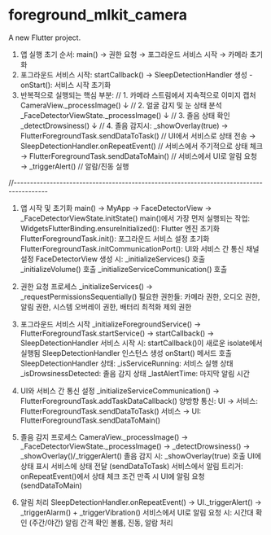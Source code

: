 # foreground_mlkit_camera

A new Flutter project.



1. 앱 실행 초기 순서:
    main() → 권한 요청 → 포그라운드 서비스 시작 → 카메라 초기화
2. 포그라운드 서비스 시작:
    startCallback() → SleepDetectionHandler 생성
        - onStart(): 서비스 시작 초기화
3. 반복적으로 실행되는 핵심 부분:
    // 1. 카메라 스트림에서 지속적으로 이미지 캡처
        CameraView._processImage()
        ↓
    // 2. 얼굴 감지 및 눈 상태 분석
        _FaceDetectorViewState._processImage()
        ↓
    // 3. 졸음 상태 확인
        _detectDrowsiness()
        ↓
    // 4. 졸음 감지시:
        _showOverlay(true) 
            → FlutterForegroundTask.sendDataToTask() // UI에서 서비스로 상태 전송
            → SleepDetectionHandler.onRepeatEvent() // 서비스에서 주기적으로 상태 체크
            → FlutterForegroundTask.sendDataToMain() // 서비스에서 UI로 알림 요청
            → _triggerAlert() // 알람/진동 실행

//----------------------------------------------------------------------------------------
1. 앱 시작 및 초기화
    main() → MyApp → FaceDetectorView → _FaceDetectorViewState.initState()
        main()에서 가장 먼저 실행되는 작업:
            WidgetsFlutterBinding.ensureInitialized(): Flutter 엔진 초기화
            FlutterForegroundTask.init(): 포그라운드 서비스 설정 초기화
            FlutterForegroundTask.initCommunicationPort(): UI와 서비스 간 통신 채널 설정
        FaceDetectorView 생성 시:
            _initializeServices() 호출
            _initializeVolume() 호출
            _initializeServiceCommunication() 호출

2. 권한 요청 프로세스
    _initializeServices() → _requestPermissionsSequentially()
    필요한 권한들: 카메라 권한, 오디오 권한, 알림 권한, 시스템 오버레이 권한, 배터리 최적화 제외 권한

3. 포그라운드 서비스 시작
    _initializeForegroundService() → FlutterForegroundTask.startService() → startCallback() → SleepDetectionHandler
        서비스 시작 시:
            startCallback()이 새로운 isolate에서 실행됨
            SleepDetectionHandler 인스턴스 생성
            onStart() 메서드 호출
        SleepDetectionHandler 상태:
            _isServiceRunning: 서비스 실행 상태
            _isDrowsinessDetected: 졸음 감지 상태
            _lastAlertTime: 마지막 알림 시간

4. UI와 서비스 간 통신 설정
    _initializeServiceCommunication() → FlutterForegroundTask.addTaskDataCallback()
        양방향 통신:
            UI → 서비스: FlutterForegroundTask.sendDataToTask()
            서비스 → UI: FlutterForegroundTask.sendDataToMain()

5. 졸음 감지 프로세스
    CameraView._processImage() → _FaceDetectorViewState._processImage() → _detectDrowsiness() → _showOverlay()/_triggerAlert()
        졸음 감지 시:
            _showOverlay(true) 호출
            UI에 상태 표시
            서비스에 상태 전달 (sendDataToTask)
        서비스에서 알림 트리거:
            onRepeatEvent()에서 상태 체크
            조건 만족 시 UI에 알림 요청 (sendDataToMain)

6. 알림 처리
    SleepDetectionHandler.onRepeatEvent() → UI._triggerAlert() → _triggerAlarm() + _triggerVibration()
        서비스에서 UI로 알림 요청 시:
            시간대 확인 (주간/야간)
            알림 간격 확인
            볼륨, 진동, 알람 처리